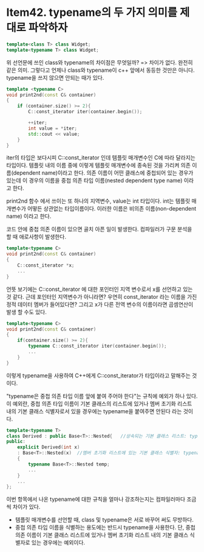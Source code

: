 # Item42. typename의 두 가지 의미를 제대로 파악하자
```cpp
template<class T> class Widget;
template<typename T> class Widget;
```
위 선언문에 쓰인 class와 typename의 차이점은 무엇일까? => 차이가 없다. 완전히 같은 의미.
그렇다고 언제나 class와 typename이 c++ 앞에서 동등한 것만은 아니다. typename을 쓰지 않으면 안되는 때가 있다.
```cpp
template <typename C>
void print2nd(const C& container)
{
	if (container.size() >= 2){
		C::const_iterator iter(container.begin());

		++iter;
		int value = *iter;
		std::cout << value;
	}
}
```
iter의 타입은 보다시피 C::const_iterator 인데 템플릿 매개변수인 C에 따라 달라지는 타입이다. 템플릿 내의 이름 중에 이렇게 템플릿 매개변수에 종속된 것을 가리켜 의존 이름(dependent name)이라고 한다. 의존 이름이 어떤 클래스에 중첩되어 있는 경우가 있는데 이 경우의 이름을 중첩 의존 타입 이름(nested dependent type name) 이라고 한다.

print2nd 함수 에서 쓰이는 또 하나의 지역변수, value는 int 타입이다. int는 템플릿 매개변수가 어떻든 상관없는 타입이름이다. 이러한 이름은 비의존 이름(non-dependent name) 이라고 한다.

코드 안에 중첩 의존 이름이 있으면 골치 아픈 일이 발생한다. 컴파일러가 구문 분석을 할 때 애로사항이 발생한다.
```cpp
template<typename C>
void print2nd(const C& container)
{
	C::const_iterator *x;
	...
}
```
언뜻 보기에는 C::const_iterator 에 대한 포인터인 지역 변수로서 x를 선언하고 있는 것 같다. 근데 포인터인 지역변수가 아니라면? 우연히 const_iterator 라는 이름을 가진 정적 데이터 멤버가 들어있다면? 그리고 x가 다른 전역 변수의 이름이라면 곱셈연산이 발생 할 수도 있다.
```cpp
template<typename C>
void print2nd(const C& container)
{
	if(container.size() >= 2){
		typename C::const_iterator iter(container.begin());
		...
	}
}
```
이렇게 typename을 사용하여 C++에게 C::const_iterator가 타입이라고 말해주는 것이다. 

"typename은 중첩 의존 타입 이름 앞에 붙여 주어야 한다"는 규칙에 예외가 하나 있다. 이 예외란, 중첩 의존 타입 이름이 기본 클래스의 리스트에 있거나 멤버 초기화 리스트 내의 기본 클래스 식별자로서 있을 경우에는 typename을 붙여주면 안된다 라는 것이다.
```cpp
template<typename T>
class Derived : public Base<T>::Nested{   //상속되는 기본 클래스 리스트: typename 쓰면 안됨.
public:
	explicit Derived(int x)
	: Base<T>::Nested(x)  //멤버 초기화 리스트에 있는 기본 클래스 식별자: typename 쓰면 안됨.
	{
		typename Base<T>::Nested temp;
		...
	}
	...
};
```
이번 항목에서 나온 typename에 대한 규칙을 얼마나 강조하는지는 컴파일러마다 조금씩 차이가 있다.


+ 템플릿 매개변수를 선언할 때, class 및 typename은 서로 바꾸어 써도 무방하다.
+ 중첩 의존 타입 이름을 식별하는 용도에는 반드시 typename을 사용한다. 단, 중첩 의존 이름이 기본 클래스 리스트에 있거나 멤버 초기화 리스트 내의 기본 클래스 식별자로 있는 경우에는 예외이다.